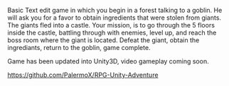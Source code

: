 Basic Text edit game in which you begin in a forest talking to a goblin. 
He will ask you for a favor to obtain ingredients that were stolen from giants. 
The giants fled into a castle.
Your mission, is to go through the 5 floors inside the castle, battling through with enemies, level up, 
and reach the boss room where the giant is located. 
Defeat the giant, obtain the ingrediants, return to the goblin, game complete. 

Game has been updated into Unity3D, video gameplay coming soon. 

https://github.com/PalermoX/RPG-Unity-Adventure

